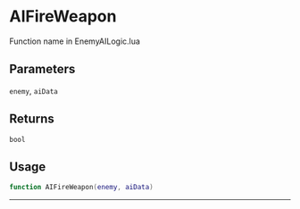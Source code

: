 # AIFireWeapon
Function name in EnemyAILogic.lua
## Parameters
`enemy`, `aiData`
## Returns
`bool`
## Usage
```lua
function AIFireWeapon(enemy, aiData)
```
---
